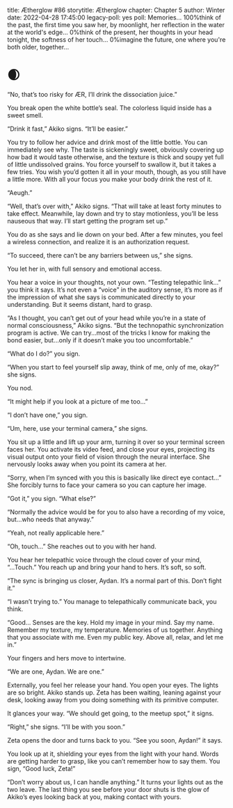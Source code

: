 title: Ætherglow #86
storytitle: Ætherglow 
chapter: Chapter 5
author: Winter
date: 2022-04-28 17:45:00
legacy-poll: yes
poll: Memories...
      100%think of the past, the first time you saw her, by moonlight, her reflection in the water at the world's edge...
      0%think of the present, her thoughts in your head tonight, the softness of her touch...
      0%imagine the future, one where you're both older, together...

🌒
=

“No, that’s too risky for ÆR, I’ll drink the dissociation juice.”

You break open the white bottle’s seal. The colorless liquid inside has a sweet smell.

“Drink it fast,” Akiko signs. “It’ll be easier.”

You try to follow her advice and drink most of the little bottle. You can immediately see why. The taste is sickeningly sweet, obviously covering up how bad it would taste otherwise, and the texture is thick and soupy yet full of little undissolved grains. You force yourself to swallow it, but it takes a few tries. You wish you’d gotten it all in your mouth, though, as you still have a little more. With all your focus you make your body drink the rest of it.

“Aeugh.”

“Well, that’s over with,” Akiko signs. “That will take at least forty minutes to take effect. Meanwhile, lay down and try to stay motionless, you’ll be less nauseous that way. I’ll start getting the program set up.”

You do as she says and lie down on your bed. After a few minutes, you feel a wireless connection, and realize it is an authorization request.

“To succeed, there can’t be any barriers between us,” she signs.

You let her in, with full sensory and emotional access.

You hear a voice in your thoughts, not your own. “Testing telepathic link…” you think it says. It’s not even a “voice” in the auditory sense, it’s more as if the impression of what she says is communicated directly to your understanding. But it seems distant, hard to grasp.

“As I thought, you can’t get out of your head while you’re in a state of normal consciousness,” Akiko signs. “But the technopathic synchronization program is active. We can try...most of the tricks I know for making the bond easier, but...only if it doesn’t make you too uncomfortable.”

“What do I do?” you sign.

“When you start to feel yourself slip away, think of me, only of me, okay?” she signs.

You nod.

“It might help if you look at a picture of me too…”

“I don’t have one,” you sign.

“Um, here, use your terminal camera,” she signs.

You sit up a little and lift up your arm, turning it over so your terminal screen faces her. You activate its video feed, and close your eyes, projecting its visual output onto your field of vision through the neural interface. She nervously looks away when you point its camera at her.

“Sorry, when I’m synced with you this is basically like direct eye contact...” She forcibly turns to face your camera so you can capture her image.

“Got it,” you sign. “What else?”

“Normally the advice would be for you to also have a recording of my voice, but...who needs that anyway.”

“Yeah, not really applicable here.”

“Oh, touch...” She reaches out to you with her hand.

You hear her telepathic voice through the cloud cover of your mind, “...Touch.” You reach up and bring your hand to hers. It’s soft, so soft.

“The sync is bringing us closer, Aydan. It’s a normal part of this. Don’t fight it.”

“I wasn’t trying to.” You manage to telepathically communicate back, you think.

“Good… Senses are the key. Hold my image in your mind. Say my name. Remember my texture, my temperature. Memories of us together. Anything that you associate with me. Even my public key. Above all, relax, and let me in.”

Your fingers and hers move to intertwine.

“We are one, Aydan. We are one.”

Externally, you feel her release your hand. You open your eyes. The lights are so bright. Akiko stands up. Zeta has been waiting, leaning against your desk, looking away from you doing something with its primitive computer.

It glances your way. “We should get going, to the meetup spot,” it signs.

“Right,” she signs. “I’ll be with you soon.”

Zeta opens the door and turns back to you. “See you soon, Aydan!” it says.

You look up at it, shielding your eyes from the light with your hand. Words are getting harder to grasp, like you can’t remember how to say them. You sign, “Good luck, Zeta!”

“Don’t worry about us, I can handle anything.” It turns your lights out as the two leave. The last thing you see before your door shuts is the glow of Akiko’s eyes looking back at you, making contact with yours.

